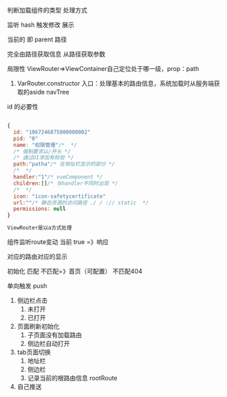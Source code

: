 判断加载组件的类型 处理方式

监听 hash
触发修改
展示

当前的 即 parent 路径

完全由路径获取信息
从路径获取参数

局限性
ViewRouter=>ViewContainer自己定位处于哪一级，prop：path

1. VarRouter.constructor 入口：处理基本的路由信息，系统加载时从服务端获取的aside navTree 

id 的必要性

```js

{
  id: "1067246875800000002"
  pid: "0"
  name: "权限管理"/*  */
  /* 强制要求以/开头 */
  /* 通过UI添加有校验 */
  path:"patha"/* 在地址栏显示的部分 */
  /*  */
  handler:"1"/* vueComponent */
  children:[]/* 与handler不同时出现 */
  /*  */
  icon: "icon-safetycertificate"
  url:""/* 静态资源的访问路径 ./ / :// static  */
  permissions: null
}

ViewRouter是以a方式处理  

```

组件监听route变动
当前 true =》响应

对应的路由对应的显示

初始化 匹配 不匹配=》首页（可配置）
不匹配404


单向触发 push

1. 侧边栏点击
    1. 未打开
    1. 已打开
1. 页面刷新初始化
    1. 子页面没有加载路由
    1. 侧边栏自动打开
1. tab页面切换
    1. 地址栏
    1. 侧边栏
    1. 记录当前的根路由信息 rootRoute
1. 自己推送